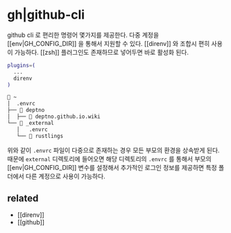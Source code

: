 # gh|github-cli

github cli 로 편리한 명령어 몇가지를 제공한다.
다중 계정을 [[env|GH_CONFIG_DIR]] 을 통해서 지원할 수 있다.
[[direnv]] 와 조합시 편히 사용이 가능하다.
[[zsh]] 플러그인도 존재하므로 넣어두면 바로 활성화 된다. 
```sh
plugins=(
  ...
  direnv
)

```

```sh
 ~
│  .envrc
├──  deptno
│  ├──  deptno.github.io.wiki
└──  _external
   │   .envrc
   └──  rustlings
```
위와 같이 `.envrc` 파일이 다중으로 존재하는 경우 모든 부모의 환경을 상속받게 된다.
때문에 `external` 디렉토리에 들어오면 해당 디렉토리의 `.envrc` 를 통해서 부모의 [[env|GH_CONFIG_DIR]] 변수를 설정해서
추가적인 로그인 정보를 제공하면 특정 폴더에서 다른 계정으로 사용이 가능하다.

## related
- [[direnv]]
- [[github]]
